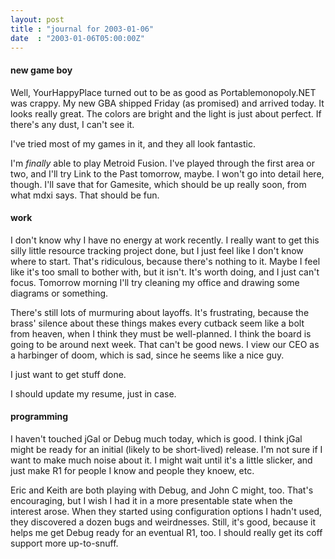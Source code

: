 ```yaml
---
layout: post
title : "journal for 2003-01-06"
date  : "2003-01-06T05:00:00Z"
---
```

<h4>new game boy</h4>Well, YourHappyPlace turned out to be as good as Portablemonopoly.NET was crappy.  My new GBA shipped Friday (as promised) and arrived today.  It looks really great.  The colors are bright and the light is just about perfect.  If there's any dust, I can't see it.

I've tried most of my games in it, and they all look fantastic.

I'm <em>finally</em> able to play Metroid Fusion.  I've played through the first area or two, and I'll try Link to the Past tomorrow, maybe.  I won't go into detail here, though.  I'll save that for Gamesite, which should be up really soon, from what mdxi says.  That should be fun.<h4>work</h4>I don't know why I have no energy at work recently.  I really want to get this silly little resource tracking project done, but I just feel like I don't know where to start.  That's ridiculous, because there's nothing to it.  Maybe I feel like it's too small to bother with, but it isn't.  It's worth doing, and I just can't focus.  Tomorrow morning I'll try cleaning my office and drawing some diagrams or something.

There's still lots of murmuring about layoffs.  It's frustrating, because the brass' silence about these things makes every cutback seem like a bolt from heaven, when I think they must be well-planned.  I think the board is going to be around next week.  That can't be good news.  I view our CEO as a harbinger of doom, which is sad, since he seems like a nice guy.

I just want to get stuff done.

I should update my resume, just in case.<h4>programming</h4>I haven't touched jGal or Debug much today, which is good.  I think jGal might be ready for an initial (likely to be short-lived) release.  I'm not sure if I want to make much noise about it.  I might wait until it's a little slicker, and just make R1 for people I know and people they knoew, etc.

Eric and Keith are both playing with Debug, and John C might, too.  That's encouraging, but I wish I had it in a more presentable state when the interest arose.  When they started using configuration options I hadn't used, they discovered a dozen bugs and weirdnesses.  Still, it's good, because it helps me get Debug ready for an eventual R1, too.  I should really get its coff support more up-to-snuff.

